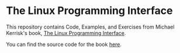 # The Linux Programming Interface

This repository contains Code, Examples, and Exercises from Michael Kerrisk's
book, [The Linux Programming Interface](https://isbnsearch.org/isbn/1593272200).

You can find the source code for the book
[here](https://www.man7.org/tlpi/code/).
